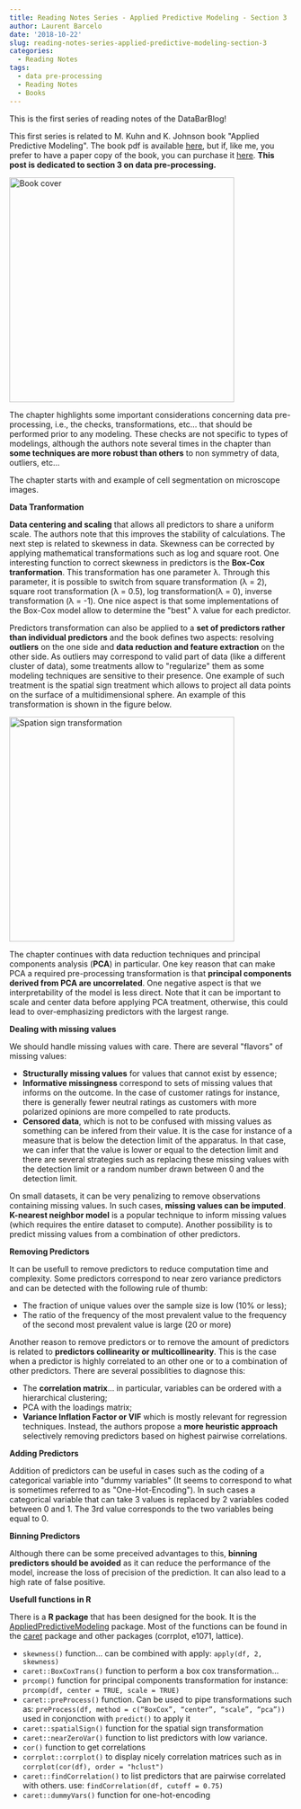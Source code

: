 ```yaml
---
title: Reading Notes Series - Applied Predictive Modeling - Section 3
author: Laurent Barcelo
date: '2018-10-22'
slug: reading-notes-series-applied-predictive-modeling-section-3
categories:
  - Reading Notes
tags:
  - data pre-processing
  - Reading Notes
  - Books
---
```


This is the first series of reading notes of the DataBarBlog!

This first series is related to M. Kuhn and K. Johnson book "Applied Predictive Modeling". The book pdf is available [here](https://vuquangnguyen2016.files.wordpress.com/2018/03/applied-predictive-modeling-max-kuhn-kjell-johnson_1518.pdf), but if, like me, you prefer to have a paper copy of the book, you can purchase it [here](https://www.amazon.com/Applied-Predictive-Modeling-Max-Kuhn/dp/1461468485/ref=sr_1_1?ie=UTF8&qid=1540208647&sr=8-1&keywords=applied+predictive+modeling). **This post is dedicated to section 3 on data pre-processing.**

<img src="/post/2018-10-22-reading-notes-series-applied-predictive-modeling-section-3_files/Applied Predictive Modeling Cover.png" alt="Book cover" width="400px"/>

The chapter highlights some important considerations concerning data pre-processing, i.e., the checks, transformations, etc... that should be performed prior to any modeling. These checks are not specific to types of modelings, although the authors note several times in the chapter than **some techniques are more robust than others** to non symmetry of data, outliers, etc...


The chapter starts with and example of cell segmentation on microscope images. 


**Data Tranformation**

**Data centering and scaling** that allows all predictors to share a uniform scale. The authors note that this improves the stability of calculations. The next step is related to skewness in data. Skewness can be corrected by applying mathematical transformations such as log and square root. One interesting function to correct skewness in predictors is the **Box-Cox tranformation**. This transformation has one parameter λ. Through this parameter, it is possible to switch from square transformation (λ = 2), square root transformation (λ = 0.5), log transformation(λ = 0), inverse transformation (λ = -1). One nice aspect is that some implementations of the Box-Cox model allow to determine the "best" λ value for each predictor.

Predictors transformation can also be applied to a **set of predictors rather than individual predictors** and the book defines two aspects: resolving **outliers** on the one side and **data reduction and feature extraction** on the other side. As outliers may correspond to valid part of data (like a different cluster of data), some treatments allow to "regularize" them as some modeling techniques are sensitive to their presence. One example of such treatment is the spatial sign treatment which allows to project all data points on the surface of a multidimensional sphere. An example of this transformation is shown in the figure below.

<img src="/post/2018-10-22-reading-notes-series-applied-predictive-modeling-section-3_files/spatial sign treatment.png" alt="Spation sign transformation" width="400px"/>

The chapter continues with data reduction techniques and principal components analysis (**PCA**) in particular. One key reason that can make PCA a required pre-processing transformation is that **principal components derived from PCA are uncorrelated**. One negative aspect is that we interpretability of the model is less direct. Note that it can be important to scale and center data before applying PCA treatment, otherwise, this could lead to over-emphasizing predictors with the largest range.


**Dealing with missing values**

We should handle missing values with care. There are several "flavors" of missing values:

* **Structurally missing values** for values that cannot exist by essence;
* **Informative missingness** correspond to sets of missing values that informs on the outcome. In the case of customer ratings for instance, there is generally fewer neutral ratings as customers with more polarized opinions are more compelled to rate products.
* **Censored data**, which is not to be confused with missing values as something can be infered from their value. It is the case for instance of a measure that is below the detection limit of the apparatus. In that case, we can infer that the value is lower or equal to the detection limit and there are several strategies such as replacing these missing values with the detection limit or a random number drawn between 0 and the detection limit.

On small datasets, it can be very penalizing to remove observations containing missing values. In such cases, **missing values can be imputed**. **K-nearest neighbor model** is a popular technique to inform missing values (which requires the entire dataset to compute). Another possibility is to predict missing values from a combination of other predictors.


**Removing Predictors**

It can be usefull to remove predictors to reduce computation time and complexity. Some predictors correspond to near zero variance predictors and can be detected with the following rule of thumb:

* The fraction of unique values over the sample size is low (10% or less);
* The ratio of the frequency of the most prevalent value to the frequency of the second most prevalent value is large (20 or more)


Another reason to remove predictors or to remove the amount of predictors is related to **predictors collinearity or multicollinearity**. This is the case when a predictor is highly correlated to an other one or to a combination of other predictors. There are several possiblities to diagnose this:

* The **correlation matrix**... in particular, variables can be ordered with a hierarchical clustering;
* PCA with the loadings matrix;
* **Variance Inflation Factor or VIF** which is mostly relevant for regression techniques. Instead, the authors propose a **more heuristic approach** selectively removing predictors based on highest pairwise correlations.


**Adding Predictors**

Addition of predictors can be useful in cases such as the coding of a categorical variable into "dummy variables" (It seems to correspond to what is sometimes referred to as "One-Hot-Encoding"). In such cases a categorical variable that can take 3 values is replaced by 2 variables coded between 0 and 1. The 3rd value corresponds to the two variables being equal to 0.


**Binning Predictors**

Although there can be some preceived advantages to this, **binning predictors should be avoided** as it can reduce the performance of the model, increase the loss of precision of the prediction. It can also lead to a high rate of false positive.


**Usefull functions in R**

There is a **R package** that has been designed for the book. It is the [AppliedPredictiveModeling](https://cran.r-project.org/web/packages/AppliedPredictiveModeling/index.html) package. Most of the functions can be found in the [caret](https://cran.r-project.org/web/packages/caret/caret.pdf) package and other packages (corrplot, e1071, lattice).

* `skewness()` function… can be combined with apply: `apply(df, 2, skewness)`
* `caret::BoxCoxTrans()` function to perform a box cox transformation… 
* `prcomp()` function for principal components transformation for instance: `prcomp(df, center = TRUE, scale = TRUE)` 
* `caret::preProcess()` function. Can be used to pipe transformations such as: `preProcess(df, method = c(“BoxCox”, “center”, “scale”, “pca”))` used in conjonction with `predict()` to apply it
* `caret::spatialSign()` function  for the spatial sign transformation
* `caret::nearZeroVar()` function to list predictors with low variance.
* `cor()` function to get correlations
* `corrplot::corrplot()` to display nicely correlation matrices such as in `corrplot(cor(df), order = "hclust")`
* `caret::findCorrelation()` to list predictors that are pairwise correlated with others. use: `findCorrelation(df, cutoff = 0.75)`
* `caret::dummyVars()` function for one-hot-encoding







